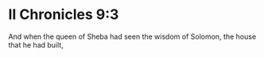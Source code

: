 # II Chronicles 9:3

And when the queen of Sheba had seen the wisdom of Solomon, the house that he had built,
